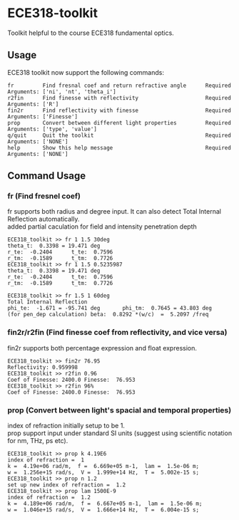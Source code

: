 # ECE318-toolkit

Toolkit helpful to the course ECE318 fundamental optics.

## Usage
ECE318 toolkit now support the following commands:
```
fr         Find fresnal coef and return refractive angle      Required Arguments: ['ni', 'nt', 'theta_i']
r2fin      Find finesse with reflectivity                     Required Arguments: ['R']
fin2r      Find reflectivity with finesse                     Required Arguments: ['Finesse']
prop       Convert between different light properties         Required Arguments: ['type', 'value'] 
q/quit     Quit the toolkit                                   Required Arguments: ['NONE']
help       Show this help message                             Required Arguments: ['NONE']
```

## Command Usage
### fr (Find fresnel coef)
fr supports both radius and degree input. It can also detect Total Internal Reflection automatically.\
added partial caculation for field and intensity penetration depth
```
ECE318_toolkit >> fr 1 1.5 30deg
theta_t:  0.3398 = 19.471 deg
r_te:  -0.2404 		t_te:  0.7596
r_tm:  -0.1589 		t_tm:  0.7726
ECE318_toolkit >> fr 1 1.5 0.5235987
theta_t:  0.3398 = 19.471 deg
r_te:  -0.2404 		t_te:  0.7596
r_tm:  -0.1589 		t_tm:  0.7726

ECE318_toolkit >> fr 1.5 1 60deg
Total Internal Reflection
phi_te:  -1.671 = -95.741 deg		phi_tm:  0.7645 = 43.803 deg
(for pen_dep calculation) beta:  0.8292 *(w/c)  =  5.2097 /freq
```
### fin2r/r2fin (Find finesse coef from reflectivity, and vice versa)
fin2r supports both percentage expression and float expression.
```
ECE318_toolkit >> fin2r 76.95
Reflectivity: 0.959998
ECE318_toolkit >> r2fin 0.96
Coef of Finesse: 2400.0 Finesse:  76.953
ECE318_toolkit >> r2fin 96%
Coef of Finesse: 2400.0 Finesse:  76.953
```
### prop (Convert between light's spacial and temporal properties)
index of refraction initially setup to be 1.\
prop support input under standard SI units (suggest using scientific notation for nm, THz, ps etc).
```
ECE318_toolkit >> prop k 4.19E6
index of refraction =  1
k =  4.19e+06 rad/m,  f =  6.669e+05 m-1,  lam =  1.5e-06 m; 
w =  1.256e+15 rad/s,  V =  1.999e+14 Hz,  T =  5.002e-15 s; 
ECE318_toolkit >> prop n 1.2
set up new index of refraction =  1.2
ECE318_toolkit >> prop lam 1500E-9
index of refraction =  1.2
k =  4.189e+06 rad/m,  f =  6.667e+05 m-1,  lam =  1.5e-06 m; 
w =  1.046e+15 rad/s,  V =  1.666e+14 Hz,  T =  6.004e-15 s; 
```

